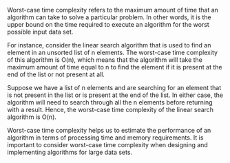 

Worst-case time complexity refers to the maximum amount of time that an algorithm can take to solve a particular problem. In other words, it is the upper bound on the time required to execute an algorithm for the worst possible input data set. 

For instance, consider the linear search algorithm that is used to find an element in an unsorted list of n elements. The worst-case time complexity of this algorithm is O(n), which means that the algorithm will take the maximum amount of time equal to n to find the element if it is present at the end of the list or not present at all. 

Suppose we have a list of n elements and are searching for an element that is not present in the list or is present at the end of the list. In either case, the algorithm will need to search through all the n elements before returning with a result. Hence, the worst-case time complexity of the linear search algorithm is O(n). 

Worst-case time complexity helps us to estimate the performance of an algorithm in terms of processing time and memory requirements. It is important to consider worst-case time complexity when designing and implementing algorithms for large data sets.